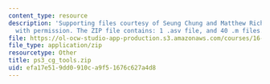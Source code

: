 ```yaml
---
content_type: resource
description: 'Supporting files courtesy of Seung Chung and Matthew Richards. Used
  with permission. The ZIP file contains: 1 .asv file, and 40 .m files.'
file: https://ol-ocw-studio-app-production.s3.amazonaws.com/courses/16-851-satellite-engineering-fall-2003/efa17e519dd0910ca9f51676c627a4d8_ps3_cg_tools.zip
file_type: application/zip
resourcetype: Other
title: ps3_cg_tools.zip
uid: efa17e51-9dd0-910c-a9f5-1676c627a4d8
---
```

